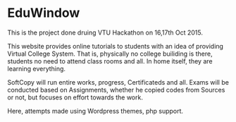 # EduWindow
This is the project done druing VTU Hackathon on 16,17th Oct 2015.


This website provides online tutorials to students with an idea of providing Virtual College System.
That is, physically no college builiding is there, students no need to attend class rooms and all. 
In home itself, they are learning everything.

SoftCopy will run entire works, progress, Certificateds and all.
Exams will be conducted based on Assignments, whether he copied codes from Sources or not, but focuses on effort towards the work.

Here, attempts made using Wordpress themes, php support.
